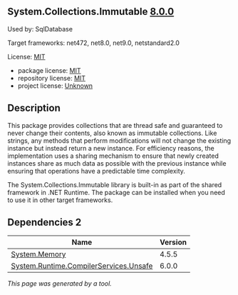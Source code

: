 System.Collections.Immutable [8.0.0](https://www.nuget.org/packages/System.Collections.Immutable/8.0.0)
--------------------

Used by: SqlDatabase

Target frameworks: net472, net8.0, net9.0, netstandard2.0

License: [MIT](../../../../licenses/mit) 

- package license: [MIT](https://licenses.nuget.org/MIT) 
- repository license: [MIT](https://github.com/dotnet/runtime) 
- project license: [Unknown](https://dot.net/) 

Description
-----------
This package provides collections that are thread safe and guaranteed to never change their contents, also known as immutable collections. Like strings, any methods that perform modifications will not change the existing instance but instead return a new instance. For efficiency reasons, the implementation uses a sharing mechanism to ensure that newly created instances share as much data as possible with the previous instance while ensuring that operations have a predictable time complexity.

The System.Collections.Immutable library is built-in as part of the shared framework in .NET Runtime. The package can be installed when you need to use it in other target frameworks.

Dependencies 2
-----------

|Name|Version|
|----------|:----|
|[System.Memory](../../../../packages/nuget.org/system.memory/4.5.5)|4.5.5|
|[System.Runtime.CompilerServices.Unsafe](../../../../packages/nuget.org/system.runtime.compilerservices.unsafe/6.0.0)|6.0.0|

*This page was generated by a tool.*